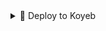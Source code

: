 


<details><summary>📌 Deploy to Koyeb </summary>

<details><summary>📌 Deploy to Render </summary>
  
[![Deploy to Render](https://render.com/images/deploy-to-render-button.svg)](https://render.com/deploy?repo=https://github.com/anthony-project/Automatic-accept-request-bot-)

</details>
  
<details><summary>📌 Deploy to Heroku </summary>
  
<a href="https://heroku.com/deploy?template=https://github.com/anthony-project/Automatic-accept-request-bot-"> <img src="https://img.shields.io/badge/Deploy%20To%20Heroku-black?style=for-the-badge&logo=heroku" width="220" height="38.45"></p></a>
</details>

  
<details><summary>📌 Deploy to Okteto </summary>
  
[![Deploy on Okteto](https://okteto.com/develop-okteto.svg)](https://cloud.okteto.com/deploy?repository=https://github.com/anthony-project/Automatic-accept-request-bot/)
</details>

<details><summary>📌 Deploy to VPS/Local </summary>


  ```ssh
  git clone https://github.com/anthony-project/Automatic-accept-request-bot
  pip3 install -r requirements.txt
  # fill config.py vars
  python3 bot.py
  ```

</details>

## 🏷 Environment Variables #
  - `API_ID` - Your Telegram API ID.Get it [Here](my.telegram.org)
  - `API_HASH` - Your Telegram API HASH.Get it [Here](my.telegram.org)
  - `DB_URL` - Add MongoDB Database URI.
  - `DB_NAME` - Add Mongodb Database Name.
  - `BOT_USERNAME` - Add Bot Username.
  - `BOT_TOKEN` - Your Bot Token. Get it from [Here](https://t.me/BotFather)
  - `FORCE_SUB` - Your Force subscribe channel id Get it from @MissRose_Bot
  - `LOG_CHANNEL` - Bot Logs Sending Channel. If You Don't Need This To Remove This Variable In Your Server
  - `ADMIN` - bot owners Id/ ids ( for broadcast and stats cmds). for multiple use space.

  Available Commond:-
  ```
start - Check Bot Alive.
stats - Check Bot Status.
broadcast - Broadcast Massage Send All Users In Bot.
restart - Send Message All Users In Bot & Bot Restart & Re-Deploy Server.
```

 ## ❣️Thanks To
 
- Thanks To [RknDeveloper](https://github.com/RknDeveloper) who have edited and modified this repo as now it is. (It's me 😂)

